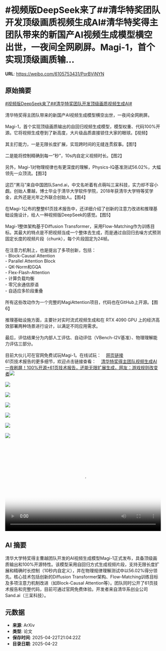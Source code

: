 # #视频版DeepSeek来了##清华特奖团队开发顶级画质视频生成AI#清华特奖得主团队带来的新国产AI视频生成模型横空出世，一夜间全网刷屏。Magi-1，首个实现顶级画质输...

**URL**: https://weibo.com/6105753431/PorBVjNYN

## 原始摘要

<a href="https://m.weibo.cn/search?containerid=231522type%3D1%26t%3D10%26q%3D%23%E8%A7%86%E9%A2%91%E7%89%88DeepSeek%E6%9D%A5%E4%BA%86%23&amp;extparam=%23%E8%A7%86%E9%A2%91%E7%89%88DeepSeek%E6%9D%A5%E4%BA%86%23" data-hide=""><span class="surl-text">#视频版DeepSeek来了#</span></a><a href="https://m.weibo.cn/search?containerid=231522type%3D1%26t%3D10%26q%3D%23%E6%B8%85%E5%8D%8E%E7%89%B9%E5%A5%96%E5%9B%A2%E9%98%9F%E5%BC%80%E5%8F%91%E9%A1%B6%E7%BA%A7%E7%94%BB%E8%B4%A8%E8%A7%86%E9%A2%91%E7%94%9F%E6%88%90AI%23&amp;extparam=%23%E6%B8%85%E5%8D%8E%E7%89%B9%E5%A5%96%E5%9B%A2%E9%98%9F%E5%BC%80%E5%8F%91%E9%A1%B6%E7%BA%A7%E7%94%BB%E8%B4%A8%E8%A7%86%E9%A2%91%E7%94%9F%E6%88%90AI%23" data-hide=""><span class="surl-text">#清华特奖团队开发顶级画质视频生成AI#</span></a><br><br>清华特奖得主团队带来的新国产AI视频生成模型横空出世，一夜间全网刷屏。<br><br>Magi-1，首个实现顶级画质输出的自回归视频生成模型，模型权重、代码100%开源。它将视频生成卷到了新高度，大片级品质直接锁住大家的眼球。【视频】<br><br>其主打能力，一是无限长度扩展，实现跨时间的无缝连贯叙事。【图1】<br><br>二是能将控制精确到每一“秒”，10s内自定义视频时长。【图2】<br><br>另外，Magi-1对物理规律也有更深度的理解，Physics-IQ基准测试56.02%，大幅领先一众顶流。【图3】<br><br>这匹“黑马”来自中国团队Sand.ai，中文名听着有点萌叫三呆科技，实力却不容小觑。创始人曹越，博士毕业于清华大学软件学院，2018年获清华大学特等奖学金，此外还是光年之外联合创始人。【图4】<br><br>在Magi-1公布的整整61页技术报告中，还详细介绍了创新的注意力改进和推理基础设施设计，给人一种视频版DeepSeek的感觉。【图5】<br><br>Magi-1整体架构基于Diffusion Transformer，采用Flow-Matching作为训练目标。其最大的特点是不把视频当成一个整体去生成，而是通过自回归去噪方式预测固定长度的视频片段（chunk），每个片段固定为24帧。<br><br>在注意力机制上，也是提出了多项创新，包括：<br>- Block-Causal Attention<br>- Parallel Attention Block<br>- QK-Norm和GQA<br>- Flex-Flash-Attention<br>- 计算负载均衡<br>- 零冗余通信原语<br>- 自适应多阶段重叠<br><br>所有这些改动作为一个完整的MagiAttention项目，代码也在GitHub上开源。【图6】<br><br>推理基础设施方面，主要针对实时流式视频生成和在 RTX 4090 GPU 上的经济高效部署两种场景进行设计，以满足不同应用需求。<br><br>最后，评估结果分为内部人工评估、自动评估（VBench-I2V基准）、物理理解能力评估三部分。<br><br>目前大伙儿可在官网免费试玩Magi-1。在线试玩：<a href="https://weibo.cn/sinaurl?u=https%3A%2F%2Fsand.ai%2F" data-hide=""><span class="url-icon"><img style="width: 1rem;height: 1rem" src="https://h5.sinaimg.cn/upload/2015/09/25/3/timeline_card_small_web_default.png" referrerpolicy="no-referrer"></span><span class="surl-text">网页链接</span></a> <br>61页技术报告的更多细节，欢迎点击链接查看：<a href="https://weibo.cn/sinaurl?u=https%3A%2F%2Fmp.weixin.qq.com%2Fs%2FpWWdTBNBULRiT9GwR6tDKw" data-hide=""><span class="url-icon"><img style="width: 1rem;height: 1rem" src="https://h5.sinaimg.cn/upload/2015/09/25/3/timeline_card_small_web_default.png" referrerpolicy="no-referrer"></span><span class="surl-text">清华特奖得主团队视频生成AI一夜刷屏！100%开源+61页技术报告，还能无限扩展生成，网友：游戏规则改变者</span></a><img style="" src="https://tvax1.sinaimg.cn/large/006Fd7o3ly1i0pn2w87imj30zk0k0t9n.jpg" referrerpolicy="no-referrer"><br><br><img style="" src="https://tvax1.sinaimg.cn/large/006Fd7o3gy1i0pn23bvr4g30ey08ie86.gif" referrerpolicy="no-referrer"><br><br><img style="" src="https://tvax2.sinaimg.cn/large/006Fd7o3gy1i0pn20kyu3g30ey08ihdw.gif" referrerpolicy="no-referrer"><br><br><img style="" src="https://tvax2.sinaimg.cn/large/006Fd7o3gy1i0pn0ma79ej30u00i0gqc.jpg" referrerpolicy="no-referrer"><br><br><img style="" src="https://tvax3.sinaimg.cn/large/006Fd7o3gy1i0pn1hay5cj30u00yc1iw.jpg" referrerpolicy="no-referrer"><br><br><img style="" src="https://tvax3.sinaimg.cn/large/006Fd7o3gy1i0pn0y655kj30u00lejz2.jpg" referrerpolicy="no-referrer"><br><br><img style="" src="https://tvax1.sinaimg.cn/large/006Fd7o3gy1i0pn107xt4j30u00ntdta.jpg" referrerpolicy="no-referrer"><br><br><br clear="both"><div style="clear: both"></div><video controls="controls" poster="https://tvax4.sinaimg.cn/orj480/006Fd7o3ly1i0pn2wbggej30zk0k0t9n.jpg" style="width: 100%"><source src="https://f.video.weibocdn.com/o0/nxw3s3XVlx08nFJEpeQg01041200MHX50E010.mp4?label=mp4_720p&amp;template=1280x720.25.0&amp;ori=0&amp;ps=1CwnkDw1GXwCQx&amp;Expires=1745359361&amp;ssig=v5WkBy7i86&amp;KID=unistore,video"><source src="https://f.video.weibocdn.com/o0/awscn1e4lx08nFJDHjHq01041200q4MA0E010.mp4?label=mp4_hd&amp;template=852x480.25.0&amp;ori=0&amp;ps=1CwnkDw1GXwCQx&amp;Expires=1745359361&amp;ssig=8D6qFGLURR&amp;KID=unistore,video"><source src="https://f.video.weibocdn.com/o0/aDtqlIuflx08nFJDwXte01041200h2Ad0E010.mp4?label=mp4_ld&amp;template=640x360.25.0&amp;ori=0&amp;ps=1CwnkDw1GXwCQx&amp;Expires=1745359361&amp;ssig=rvWBXG2Ngi&amp;KID=unistore,video"><p>视频无法显示，请前往<a href="https://video.weibo.com/show?fid=1034%3A5158259229917216" target="_blank" rel="noopener noreferrer">微博视频</a>观看。</p></video>

## AI 摘要

清华大学特奖得主曹越团队开发的AI视频生成模型Magi-1正式发布，具备顶级画质输出和100%开源特性。该模型采用自回归方式生成视频片段，支持无限长度扩展和精确时长控制（10秒内自定义），并在物理规律理解测试中以56.02%得分领先。核心技术包括创新的Diffusion Transformer架构、Flow-Matching训练目标及多项注意力机制改进（如Block-Causal Attention等）。团队同时公开了61页技术报告和完整代码，目前可通过官网免费体验。开发者来自清华系创业公司Sand.ai（三呆科技）。

## 元数据

- **来源**: ArXiv
- **类型**: 论文
- **保存时间**: 2025-04-22T21:04:22Z
- **目录日期**: 2025-04-22
